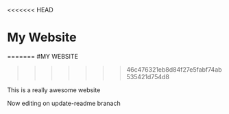 <<<<<<< HEAD
# My Website	
=======
#MY WEBSITE
>>>>>>> 46c476321eb8d84f27e5fabf74ab535421d754d8

This is a really awesome website


Now editing on update-readme branach

